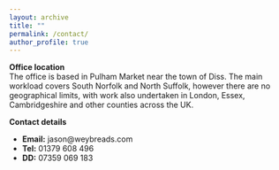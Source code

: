 ```yaml
---
layout: archive
title: ""
permalink: /contact/
author_profile: true
---
```


<strong>Office location</strong><br>
The office is based in Pulham Market near the town of Diss.
The main workload covers South Norfolk and North Suffolk, however there are no geographical limits, with work also undertaken in London, Essex, Cambridgeshire and other counties across the UK.

<strong>Contact details</strong>
<ul>
<li><strong>Email:</strong> jason@weybreads.com</li>
<li><strong>Tel:</strong> 01379 608 496</li>
<li><strong>DD:</strong> 07359 069 183</li>
</ul>